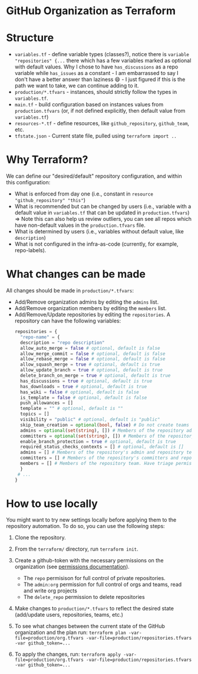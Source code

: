 GitHub Organization as Terraform
================================

# Structure

- `variables.tf` - define variable types (classes?), notice there is `variable "repositories" {...` there which has a
  few variables marked as optional with default values. Why I chose to have `has_discussions` as a repo variable
  while `has_issues` as a constant - I am embarrassed to say I don't have a better answer than laziness :smile: - I just
  figured if this is the path we want to take, we can continue adding to it.
- `production/*.tfvars` - instances, should strictly follow the types in `variables.tf`.
- `main.tf` - build configuration based on instances values from `production.tfvars` (or, if not defined explicitly,
  then default value from `variables.tf`)
- `resources-*.tf` - define resources, like `github_repository`, `github_team`, etc.
- `tfstate.json` - Current state file, pulled using `terraform import ..`

# Why Terraform?

We can define our "desired/default" repository configuration, and within this configuration:

- What is enforced from day one (i.e., constant in `resource "github_repository" "this"`)
- What is recommended but can be changed by users (i.e., variable with a default value in `variables.tf` that can be
  updated in `production.tfvars`) => Note this can also help us review outliers, you can see all repos which have
  non-default values in the `production.tfvars` file.
- What is determined by users (i.e., variables without default value, like `description`)
- What is not configured in the infra-as-code (currently, for example, repo-labels).

# What changes can be made

All changes should be made in `production/*.tfvars`:

- Add/Remove organization admins by editing the `admins` list.
- Add/Remove organization members by editing the `members` list.
- Add/Remove/Update repositories by editing the `repositories`. A repository can have the following variables:
    ```terraform
    repositories = {
      "repo-name" = {
      description = "repo description"
      allow_auto_merge = false # optional, default is false
      allow_merge_commit = false # optional, default is false
      allow_rebase_merge = false # optional, default is false
      allow_squash_merge = true # optional, default is true
      allow_update_branch = true # optional, default is true
      delete_branch_on_merge = true # optional, default is true
      has_discussions = true # optional, default is true
      has_downloads = true # optional, default is true
      has_wiki = false # optional, default is false
      is_template = false # optional, default is false
      push_allowances = []
      template = "" # optional, default is ""
      topics = []
      visibility = "public" # optional, default is "public"
      skip_team_creation = optional(bool, false) # Do not create teams for repository
      admins = optional(set(string), []) # Members of the repository admin team
      committers = optional(set(string), []) # Members of the repository committers team
      enable_branch_protection = true # optional, default is true
      required_status_checks_contexts = [] # optional, default is []
      admins = [] # Members of the repository's admin and repository teams. Have admin permissions
      committers = [] # Members of the repository's committers and repository teams. Have write permissions
      members = [] # Members of the repository team. Have triage permissions
      }
     # ...
    }
    ```

# How to use locally

You might want to try new settings locally before applying them to the repository automation.
To do so, you can use the following steps:

1. Clone the repository.
2. From the `terraform/` directory, run `terraform init`.
3. Create a github-token with the necessary permissions on the organization (see [permissions documentation][1]).
    - The `repo` permisison for full control of private repositories.
    - The `admin:org` permission for full control of orgs and teams, read and write org projects
    - The `delete_repo` permission to delete repositories

4. Make changes to `production/*.tfvars` to reflect the desired state (add/update users, repositories, teams, etc.)
5. To see what changes between the current state of the GitHub organization and the plan
   run:  `terraform plan -var-file=production/org.tfvars -var-file=production/repositories.tfvars -var github_token=...`
6. To apply the changes,
   run: `terraform apply -var-file=production/org.tfvars -var-file=production/repositories.tfvars -var github_token=...`

[1]: https://developer.hashicorp.com/terraform/tutorials/it-saas/github-user-teams#configure-your-credentials